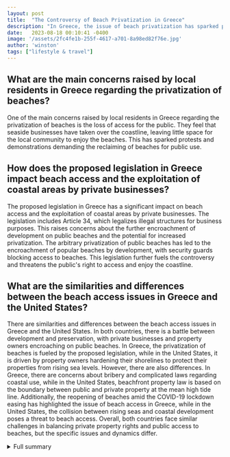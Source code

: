 ```yaml
---
layout: post
title:  "The Controversy of Beach Privatization in Greece"
description: "In Greece, the issue of beach privatization has sparked protests and raised concerns about the exploitation of coastal areas. The battle between development and preservation has global implications and raises questions about the balance between private property rights and public access to natural resources. Here's what you need to know."
date:   2023-08-18 00:10:41 -0400
image: '/assets/2fc4fe1b-255f-4617-a701-8a98ed82f76e.jpg'
author: 'winston'
tags: ["lifestyle & travel"]
---
```


## What are the main concerns raised by local residents in Greece regarding the privatization of beaches?
One of the main concerns raised by local residents in Greece regarding the privatization of beaches is the loss of access for the public. They feel that seaside businesses have taken over the coastline, leaving little space for the local community to enjoy the beaches. This has sparked protests and demonstrations demanding the reclaiming of beaches for public use.

## How does the proposed legislation in Greece impact beach access and the exploitation of coastal areas by private businesses?
The proposed legislation in Greece has a significant impact on beach access and the exploitation of coastal areas by private businesses. The legislation includes Article 34, which legalizes illegal structures for business purposes. This raises concerns about the further encroachment of development on public beaches and the potential for increased privatization. The arbitrary privatization of public beaches has led to the encroachment of popular beaches by development, with security guards blocking access to beaches. This legislation further fuels the controversy and threatens the public's right to access and enjoy the coastline.

## What are the similarities and differences between the beach access issues in Greece and the United States?
There are similarities and differences between the beach access issues in Greece and the United States. In both countries, there is a battle between development and preservation, with private businesses and property owners encroaching on public beaches. In Greece, the privatization of beaches is fueled by the proposed legislation, while in the United States, it is driven by property owners hardening their shorelines to protect their properties from rising sea levels. However, there are also differences. In Greece, there are concerns about bribery and complicated laws regarding coastal use, while in the United States, beachfront property law is based on the boundary between public and private property at the mean high tide line. Additionally, the reopening of beaches amid the COVID-19 lockdown easing has highlighted the issue of beach access in Greece, while in the United States, the collision between rising seas and coastal development poses a threat to beach access. Overall, both countries face similar challenges in balancing private property rights and public access to beaches, but the specific issues and dynamics differ.

<details>
  <summary>Full summary</summary>
It is peak tourist season in Greece, and local residents are frustrated with the overcrowding and privatization of beaches by businesses.<br><br>The recent proposed legislation on the use of Greece's shoreline and the ongoing exploitation of Greece's coastal areas by private businesses have further fueled the controversy.<br><br>Protests have been taking place in Greece over the privatization of beaches. Local residents feel that seaside businesses have taken over the coastline, leaving little space for the public. Demonstrations have been held across the country, with people demanding the reclaiming of beaches. The movement, called Save Paros Beaches, started in July and has inspired similar protests in other parts of Greece.<br><br>The proposed legislation on the use of Greece's shoreline has been met with fierce reaction from ecology groups. The legislation includes Article 34, which legalizes illegal structures for business purposes. This has raised concerns about the exploitation of Greece's coastal areas by private businesses.<br><br>One of the main issues raised by the protests and the proposed legislation is the payment required to access beaches. The Greek Constitution considers the shoreline a public good, and the violation of shoreline use laws has been a concern for many. In addition, the complicated laws regarding coastal use and allegations of bribery to obtain permits and stay in business have further fueled the controversy.<br><br>The arbitrary privatization of public beaches for profit has led to the encroachment of popular beaches by development. Security guards have been blocking access to beaches, further aggravating the situation. Regulations regarding sunbeds, umbrellas, seaside restaurants, beach canteens, and barriers and cementing on beaches have also been a point of contention.<br><br>In the United States, a similar battle is being fought over beach access. As climate change raises sea levels, property owners are trying to protect their properties by hardening their shorelines with sea walls. This has resulted in a shrinking and diminished space for the public to access the beach. The collision between rising seas and coastal development, known as coastal squeeze, poses an existential threat to beaches and the public's ability to reach them.<br><br>Beachfront property law in the United States has evolved from ancient Roman ideas that regarded the beach as public dominion. Most states place the boundary between public and private property at the mean high tide line. Early beach access laws were designed to ensure workaday activities such as fishing and gathering seaweed could occur regardless of who owned the beach frontage. However, public recreation became the main use of beaches, leading to the recognition of customary use rights.<br><br>In Greece, the issue of beach access has been highlighted by the recent reopening of beaches amid the COVID-19 lockdown easing. Authorities authorized the opening of 500 beaches to the public, but strict social distancing measures and bans on sea sports and recreational activities were implemented. Municipal workers and police were deployed to enforce social distancing, and offenders faced fines. The reopening of beaches is seen as an important test for Greece's summer tourism, which accounts for about 25 percent of the country's income and jobs.<br><br>The draft law prepared by the Finance Ministry in Greece has further added fuel to the controversy. The proposed law lifts the prohibition against building on the seafront and effectively privatizes beaches. Long-standing protections against developments are being abolished, compromising open access to the seafront for the public. This has led to angry reactions from citizens and environmental organizations, who see large developments and beach privatizations as harming the Greek coastline.<br><br>The controversy over the privatization of beaches in Greece is a complex issue with legal, environmental, and economic implications. It raises questions about the balance between private property rights and the public's right to access and enjoy natural resources. As the battle between development and preservation continues, there is hope for resistance against legislation that prioritizes short-term goals over long-term planning.
</details>
